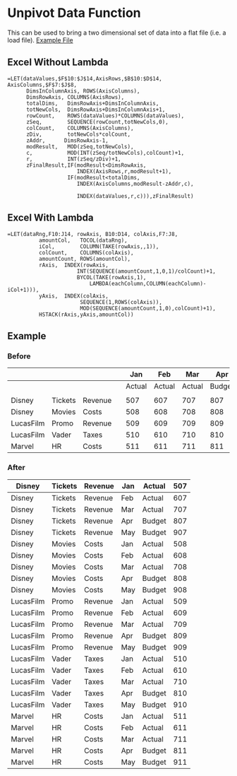 # Unpivot Data Function
This can be used to bring a two dimensional set of data into a flat file (i.e. a load file).
[Example File](https://onedrive.live.com/edit.aspx?resid=7D665EED73FFBB23!75536)


## Excel Without Lambda
`````
=LET(dataValues,$F$10:$J$14,AxisRows,$B$10:$D$14,  AxisColumns,$F$7:$J$8,
      DimsInColumnAxis, ROWS(AxisColumns),
      DimsRowAxis, COLUMNS(AxisRows),
      totalDims,   DimsRowAxis+DimsInColumnAxis,
      totNewCols,  DimsRowAxis+DimsInColumnAxis+1,
      rowCount,    ROWS(dataValues)*COLUMNS(dataValues),
      zSeq,        SEQUENCE(rowCount,totNewCols,0),
      colCount,    COLUMNS(AxisColumns),
      zDiv,        totNewCols*colCount,
      zAddr,      DimsRowAxis-1,
      modResult,   MOD(zSeq,totNewCols),
      c,           MOD(INT(zSeq/totNewCols),colCount)+1,
      r,           INT(zSeq/zDiv)+1,
      zFinalResult,IF(modResult<DimsRowAxis,
                      INDEX(AxisRows,r,modResult+1),
                   IF(modResult<totalDims,
                      INDEX(AxisColumns,modResult-zAddr,c),

                      INDEX(dataValues,r,c))),zFinalResult)
`````
## Excel With Lambda
`````
=LET(dataRng,F10:J14, rowAxis, B10:D14, colAxis,F7:J8,
          amountCol,   TOCOL(dataRng),
          iCol,        COLUMN(TAKE(rowAxis,,1)),
          colCount,    COLUMNS(colAxis),
          amountCount, ROWS(amountCol),
          rAxis,  INDEX(rowAxis,
                      INT(SEQUENCE(amountCount,1,0,1)/colCount)+1,
                      BYCOL(TAKE(rowAxis,1),
                          LAMBDA(eachColumn,COLUMN(eachColumn)-iCol+1))),
          yAxis,  INDEX(colAxis,
                       SEQUENCE(1,ROWS(colAxis)),
                       MOD(SEQUENCE(amountCount,1,0),colCount)+1),
          HSTACK(rAxis,yAxis,amountCol))
`````

## Example

### Before

|  |  |  |  | Jan | Feb | Mar | Apr | May |
|---|---|---|---|---|---|---|---|---|
|  |  |  |  | Actual | Actual | Actual | Budget | Budget |
|  |  |  |  |  |  |  |  |  |
| Disney | Tickets | Revenue |  | 507 | 607 | 707 | 807 | 907 |
| Disney | Movies | Costs |  | 508 | 608 | 708 | 808 | 908 |
| LucasFilm | Promo | Revenue |  | 509 | 609 | 709 | 809 | 909 |
| LucasFilm | Vader | Taxes |  | 510 | 610 | 710 | 810 | 910 |
| Marvel | HR | Costs |  | 511 | 611 | 711 | 811 | 911 |

### After


| Disney | Tickets | Revenue | Jan | Actual | 507 |
|---|---|---|---|---|---|
| Disney | Tickets | Revenue | Feb | Actual | 607 |
| Disney | Tickets | Revenue | Mar | Actual | 707 |
| Disney | Tickets | Revenue | Apr | Budget | 807 |
| Disney | Tickets | Revenue | May | Budget | 907 |
| Disney | Movies | Costs | Jan | Actual | 508 |
| Disney | Movies | Costs | Feb | Actual | 608 |
| Disney | Movies | Costs | Mar | Actual | 708 |
| Disney | Movies | Costs | Apr | Budget | 808 |
| Disney | Movies | Costs | May | Budget | 908 |
| LucasFilm | Promo | Revenue | Jan | Actual | 509 |
| LucasFilm | Promo | Revenue | Feb | Actual | 609 |
| LucasFilm | Promo | Revenue | Mar | Actual | 709 |
| LucasFilm | Promo | Revenue | Apr | Budget | 809 |
| LucasFilm | Promo | Revenue | May | Budget | 909 |
| LucasFilm | Vader | Taxes | Jan | Actual | 510 |
| LucasFilm | Vader | Taxes | Feb | Actual | 610 |
| LucasFilm | Vader | Taxes | Mar | Actual | 710 |
| LucasFilm | Vader | Taxes | Apr | Budget | 810 |
| LucasFilm | Vader | Taxes | May | Budget | 910 |
| Marvel | HR | Costs | Jan | Actual | 511 |
| Marvel | HR | Costs | Feb | Actual | 611 |
| Marvel | HR | Costs | Mar | Actual | 711 |
| Marvel | HR | Costs | Apr | Budget | 811 |
| Marvel | HR | Costs | May | Budget | 911 |
